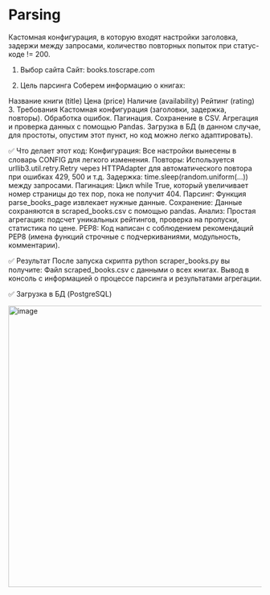 # Parsing
Кастомная конфигурация, в которую входят настройки заголовка, задержи между запросами, количество повторных попыток при статус-коде != 200.


1. Выбор сайта
Сайт: books.toscrape.com

2. Цель парсинга
Соберем информацию о книгах:

Название книги (title)
Цена (price)
Наличие (availability)
Рейтинг (rating)
3. Требования
Кастомная конфигурация (заголовки, задержка, повторы).
Обработка ошибок.
Пагинация.
Сохранение в CSV.
Агрегация и проверка данных с помощью Pandas.
Загрузка в БД (в данном случае, для простоты, опустим этот пункт, но код можно легко адаптировать).

✅ Что делает этот код:
Конфигурация: Все настройки вынесены в словарь CONFIG для легкого изменения.
Повторы: Используется urllib3.util.retry.Retry через HTTPAdapter для автоматического повтора при ошибках 429, 500 и т.д.
Задержка: time.sleep(random.uniform(...)) между запросами.
Пагинация: Цикл while True, который увеличивает номер страницы до тех пор, пока не получит 404.
Парсинг: Функция parse_books_page извлекает нужные данные.
Сохранение: Данные сохраняются в scraped_books.csv с помощью pandas.
Анализ: Простая агрегация: подсчет уникальных рейтингов, проверка на пропуски, статистика по цене.
PEP8: Код написан с соблюдением рекомендаций PEP8 (имена функций строчные с подчеркиваниями, модульность, комментарии).

✅ Результат
После запуска скрипта python scraper_books.py вы получите:
Файл scraped_books.csv с данными о всех книгах.
Вывод в консоль с информацией о процессе парсинга и результатами агрегации.

✅ Загрузка в БД (PostgreSQL)

<img width="833" height="560" alt="image" src="https://github.com/user-attachments/assets/d4597555-a354-40fd-a42f-ffb57a8899b0" />
